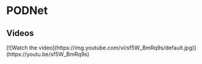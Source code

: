 <h1>PODNet</h1>
<h2>Videos</h2>
[![Watch the video](https://img.youtube.com/vi/sf5W_BmRq9s/default.jpg)](https://youtu.be/sf5W_BmRq9s)

